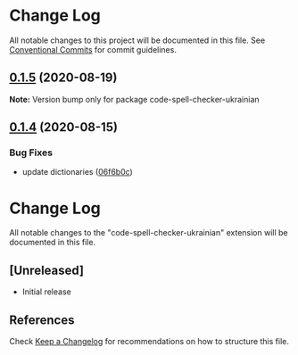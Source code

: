 # Change Log

All notable changes to this project will be documented in this file.
See [Conventional Commits](https://conventionalcommits.org) for commit guidelines.

## [0.1.5](https://github.com/streetsidesoftware/vscode-cspell-dict-extensions/compare/code-spell-checker-ukrainian@0.1.4...code-spell-checker-ukrainian@0.1.5) (2020-08-19)

**Note:** Version bump only for package code-spell-checker-ukrainian





## [0.1.4](https://github.com/streetsidesoftware/vscode-cspell-dict-extensions/compare/code-spell-checker-ukrainian@0.1.3...code-spell-checker-ukrainian@0.1.4) (2020-08-15)


### Bug Fixes

* update dictionaries ([06f6b0c](https://github.com/streetsidesoftware/vscode-cspell-dict-extensions/commit/06f6b0cd9c011d55de841aa75591422a18d8a8f6))





# Change Log
All notable changes to the "code-spell-checker-ukrainian" extension will be documented in this file.

## [Unreleased]
- Initial release

## References
Check [Keep a Changelog](http://keepachangelog.com/) for recommendations on how to structure this file.
